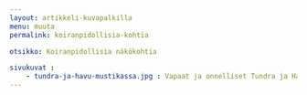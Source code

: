 ```yaml
---
layout: artikkeli-kuvapalkilla
menu: muuta
permalink: koiranpidollisia-kohtia

otsikko: Koiranpidollisia näkökohtia

sivukuvat :
    - tundra-ja-havu-mustikassa.jpg : Vapaat ja onnelliset Tundra ja Havu metsässä
---
```




